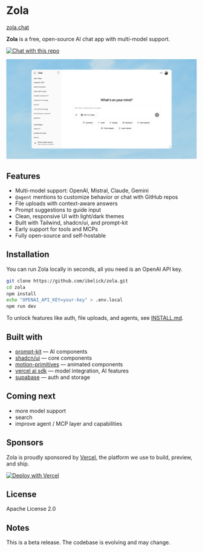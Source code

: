 # Zola

[zola.chat](https://zola.chat)

**Zola** is a free, open-source AI chat app with multi-model support.

[![Chat with this repo](https://zola.chat/button/github.svg)](https://zola.chat/?agent=github/ibelick/zola)

![zola screenshot](./public/cover_zola.webp)

## Features

- Multi-model support: OpenAI, Mistral, Claude, Gemini
- `@agent` mentions to customize behavior or chat with GitHub repos
- File uploads with context-aware answers
- Prompt suggestions to guide input
- Clean, responsive UI with light/dark themes
- Built with Tailwind, shadcn/ui, and prompt-kit
- Early support for tools and MCPs
- Fully open-source and self-hostable

## Installation

You can run Zola locally in seconds, all you need is an OpenAI API key.

```bash
git clone https://github.com/ibelick/zola.git
cd zola
npm install
echo "OPENAI_API_KEY=your-key" > .env.local
npm run dev
```

To unlock features like auth, file uploads, and agents, see [INSTALL.md](./INSTALL.md).

## Built with

- [prompt-kit](https://prompt-kit.com/) — AI components
- [shadcn/ui](https://ui.shadcn.com) — core components
- [motion-primitives](https://motion-primitives.com) — animated components
- [vercel ai sdk](https://vercel.com/blog/introducing-the-vercel-ai-sdk) — model integration, AI features
- [supabase](https://supabase.com) — auth and storage

## Coming next

- more model support
- search
- improve agent / MCP layer and capabilities

## Sponsors

Zola is proudly sponsored by [Vercel](https://vercel.com),
the platform we use to build, preview, and ship.

[![Deploy with Vercel](https://vercel.com/button)](https://vercel.com/new/clone?repository-url=https://github.com/ibelick/zola)

## License

Apache License 2.0

## Notes

This is a beta release. The codebase is evolving and may change.

